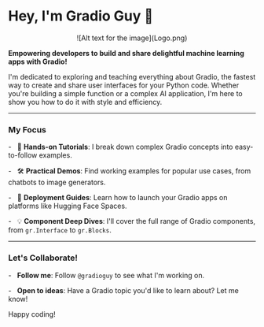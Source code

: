 # Hey, I'm Gradio Guy 👋

<div align="center">
  ![Alt text for the image](Logo.png)
</div>

**Empowering developers to build and share delightful machine learning apps with Gradio!**

I'm dedicated to exploring and teaching everything about Gradio, the fastest way to create and share user interfaces for your Python code. Whether you're building a simple function or a complex AI application, I'm here to show you how to do it with style and efficiency.

---

### My Focus

-   🧪 **Hands-on Tutorials**: I break down complex Gradio concepts into easy-to-follow examples.

-   🛠️ **Practical Demos**: Find working examples for popular use cases, from chatbots to image generators.

-   🚀 **Deployment Guides**: Learn how to launch your Gradio apps on platforms like Hugging Face Spaces.

-   💡 **Component Deep Dives**: I'll cover the full range of Gradio components, from `gr.Interface` to `gr.Blocks`.

---

### Let's Collaborate!

-   **Follow me**: Follow `@gradioguy` to see what I'm working on.

-   **Open to ideas**: Have a Gradio topic you'd like to learn about? Let me know!

Happy coding!
